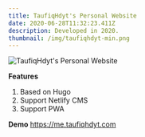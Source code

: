 ```yaml
---
title: TaufiqHdyt's Personal Website
date: 2020-06-28T11:32:23.411Z
description: Developed in 2020.
thumbnail: /img/taufiqhdyt-min.png
---
```

![TaufiqHdyt's Personal Website](/img/taufiqhdyt.png "TaufiqHdyt's Personal Website")


**Features**

1. Based on Hugo
2. Support Netlify CMS
3. Support PWA

**Demo**
<https://me.taufiqhdyt.com>